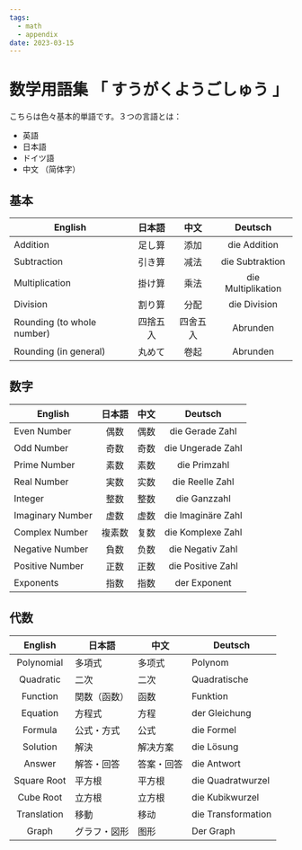 ```yaml
---
tags:
  - math
  - appendix
date: 2023-03-15
---
```

# 数学用語集 「 すうがくようごしゅう 」

こちらは色々基本的単語です。３つの言語とは：

- 英語
- 日本語
- ドイツ語
- 中文 （简体字）

## 基本

| English                    | 日本語  |  中文  |      Deutsch       |
| -------------------------- | :--: | :--: | :----------------: |
| Addition                   | 足し算  |  添加  |    die Addition    |
| Subtraction                | 引き算  |  减法  |  die Subtraktion   |
| Multiplication             | 掛け算  |  乘法  | die Multiplikation |
| Division                   | 割り算  |  分配  |    die Division    |
| Rounding (to whole number) | 四捨五入 | 四舍五入 |      Abrunden      |
| Rounding (in general)      | 丸めて  |  卷起  |      Abrunden      |

## 数字

| English          | 日本語 | 中文  |      Deutsch       |
| ---------------- | :-: | --- | :----------------: |
| Even Number      | 偶数  | 偶数  |  die Gerade Zahl   |
| Odd Number       | 奇数  | 奇数  | die Ungerade Zahl  |
| Prime Number     | 素数  | 素数  |    die Primzahl    |
| Real Number      | 実数  | 实数  |  die Reelle Zahl   |
| Integer          | 整数  | 整数  |    die Ganzzahl    |
| Imaginary Number | 虚数  | 虚数  | die Imaginäre Zahl |
| Complex Number   | 複素数 | 复数  | die Komplexe Zahl  |
| Negative Number  | 負数  | 负数  |  die Negativ Zahl  |
| Positive Number  | 正数  | 正数  | die Positive Zahl  |
| Exponents        | 指数  | 指数  |    der Exponent    |

## 代数

|   English   | 日本語    | 中文    | Deutsch            |
| :---------: | ------ | ----- | ------------------ |
| Polynomial  | 多項式    | 多项式   | Polynom            |
|  Quadratic  | 二次     | 二次    | Quadratische       |
|  Function   | 関数（函数） | 函数    | Funktion           |
|  Equation   | 方程式    | 方程    | der Gleichung      |
|   Formula   | 公式・方式  | 公式    | die Formel         |
|  Solution   | 解決     | 解决方案  | die Lösung         |
|   Answer    | 解答・回答  | 答案・回答 | die Antwort        |
| Square Root | 平方根    | 平方根   | die Quadratwurzel  |
|  Cube Root  | 立方根    | 立方根   | die Kubikwurzel    |
| Translation | 移動     | 移动    | die Transformation |
|    Graph    | グラフ・図形 | 图形    | Der Graph          |

